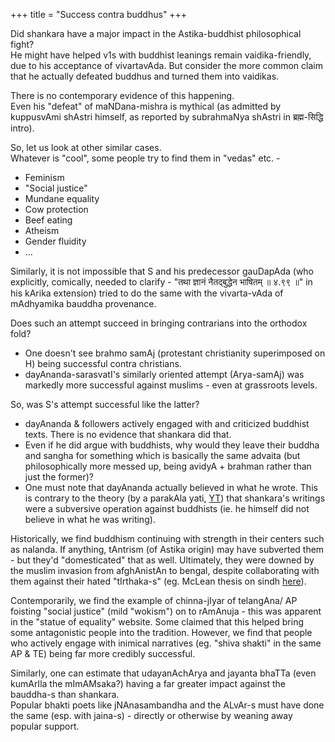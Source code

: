 +++
title = "Success contra buddhus"
+++

Did shankara have a major impact in the Astika-buddhist philosophical fight?  
He might have helped v1s with buddhist leanings remain vaidika-friendly, due to his acceptance of vivartavAda.
But consider the more common claim that he actually defeated buddhus and turned them into vaidikas.  

There is no contemporary evidence of this happening.  
Even his "defeat" of maNDana-mishra is mythical (as admitted by kuppusvAmi shAstri himself, as reported by subrahmaNya shAstri in ब्रह्म-सिद्धि intro).  

So, let us look at other similar cases.  
Whatever is "cool", some people try to find them in "vedas" etc. -

- Feminism
- "Social justice"
- Mundane equality
- Cow protection
- Beef eating
- Atheism
- Gender fluidity
- ...

Similarly, it is not impossible that S and his predecessor gauDapAda (who explicitly, comically, needed to clarify - "तथा ज्ञानं नैतद्बुद्धेन भाषितम्  ॥ ४.९९ ॥" in his kArika extension) tried to do the same with the vivarta-vAda of mAdhyamika bauddha provenance.

Does such an attempt succeed in bringing contrarians into the orthodox fold?  

- One doesn't see brahmo samAj (protestant christianity superimposed on H) being successful contra christians.
- dayAnanda-sarasvatI's similarly oriented attempt (Arya-samAj) was markedly more successful against muslims - even at grassroots levels. 

So, was S's attempt successful like the latter?  

- dayAnanda & followers actively engaged with and criticized buddhist texts. There is no evidence that shankara did that.
- Even if he did argue with buddhists, why would they leave their buddha and sangha for something which is basically the same advaita (but philosophically more messed up, being avidyA + brahman rather than just the former)?
- One must note that dayAnanda actually believed in what he wrote. This is contrary to the theory (by a parakAla yati, [YT](https://youtu.be/duVRhGpyoNQ?si=Je9zSWgyMEeOlsB2)) that shankara's writings were a subversive operation against buddhists (ie. he himself did not believe in what he was writing).

Historically, we find buddhism continuing with strength in their centers such as nalanda. If anything, tAntrism (of Astika origin) may have subverted them - but they'd "domesticated" that as well. Ultimately, they were downed by the muslim invasion from afghAnistAn to bengal, despite collaborating with them against their hated "tIrthaka-s" (eg. McLean thesis on sindh [here](https://archive.org/details/ReligionAndSocietyInArabSind/page/n133)).

Contemporarily, we find the example of chinna-jIyar of telangAna/ AP foisting "social justice" (mild "wokism") on to rAmAnuja - this was apparent in the "statue of equality" website. Some claimed that this helped bring some antagonistic people into the tradition. However, we find that people who actively engage with inimical narratives (eg. "shiva shakti" in the same AP & TE) being far more credibly successful. 

Similarly, one can estimate that udayanAchArya and jayanta bhaTTa (even kumArIla the mImAMsaka?) having a far greater impact against the bauddha-s than shankara.  
Popular bhakti poets like jNAnasambandha and the ALvAr-s must have done the same (esp. with jaina-s) - directly or otherwise by weaning away popular support.